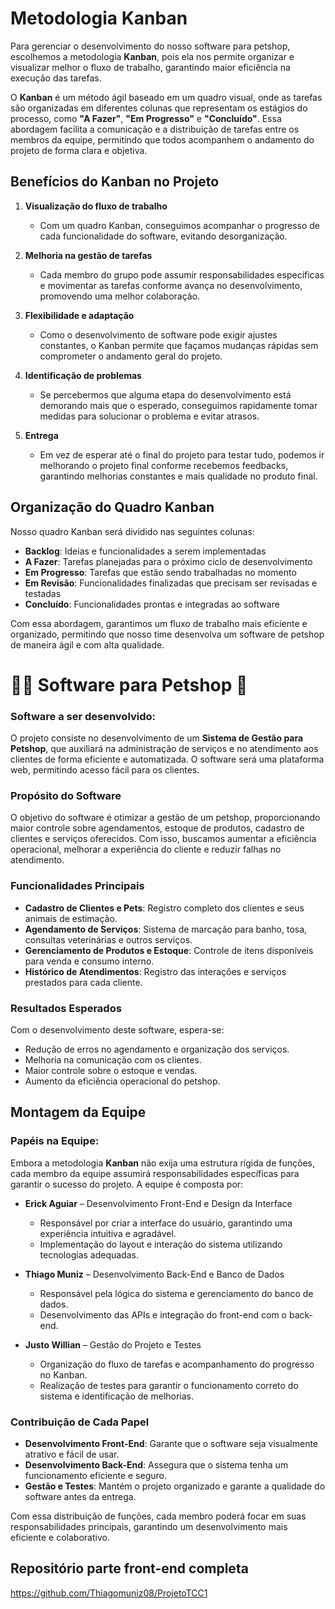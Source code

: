 # Metodologia Kanban 

Para gerenciar o desenvolvimento do nosso software para petshop, escolhemos a metodologia **Kanban**, pois ela nos permite organizar e visualizar melhor o fluxo de trabalho, garantindo maior eficiência na execução das tarefas.

O **Kanban** é um método ágil baseado em um quadro visual, onde as tarefas são organizadas em diferentes colunas que representam os estágios do processo, como **"A Fazer"**, **"Em Progresso"** e **"Concluído"**. Essa abordagem facilita a comunicação e a distribuição de tarefas entre os membros da equipe, permitindo que todos acompanhem o andamento do projeto de forma clara e objetiva.

## Benefícios do Kanban no Projeto

1. **Visualização do fluxo de trabalho**  
   - Com um quadro Kanban, conseguimos acompanhar o progresso de cada funcionalidade do software, evitando desorganização.

2. **Melhoria na gestão de tarefas**  
   - Cada membro do grupo pode assumir responsabilidades específicas e movimentar as tarefas conforme avança no desenvolvimento, promovendo uma melhor colaboração.

3. **Flexibilidade e adaptação**  
   - Como o desenvolvimento de software pode exigir ajustes constantes, o Kanban permite que façamos mudanças rápidas sem comprometer o andamento geral do projeto.

4. **Identificação de problemas**  
   - Se percebermos que alguma etapa do desenvolvimento está demorando mais que o esperado, conseguimos rapidamente tomar medidas para solucionar o problema e evitar atrasos.

5. **Entrega**  
   - Em vez de esperar até o final do projeto para testar tudo, podemos ir melhorando o projeto final conforme recebemos feedbacks, garantindo melhorias constantes e mais qualidade no produto final.

## Organização do Quadro Kanban

Nosso quadro Kanban será dividido nas seguintes colunas:
- **Backlog**: Ideias e funcionalidades a serem implementadas
- **A Fazer**: Tarefas planejadas para o próximo ciclo de desenvolvimento
- **Em Progresso**: Tarefas que estão sendo trabalhadas no momento
- **Em Revisão**: Funcionalidades finalizadas que precisam ser revisadas e testadas
- **Concluído**: Funcionalidades prontas e integradas ao software

Com essa abordagem, garantimos um fluxo de trabalho mais eficiente e organizado, permitindo que nosso time desenvolva um software de petshop de maneira ágil e com alta qualidade.

# 🐕‍🦺 Software para Petshop 🐶

### Software a ser desenvolvido:
O projeto consiste no desenvolvimento de um **Sistema de Gestão para Petshop**, que auxiliará na administração de serviços e no atendimento aos clientes de forma eficiente e automatizada. O software será uma plataforma web, permitindo acesso fácil para os clientes.

### Propósito do Software
O objetivo do software é otimizar a gestão de um petshop, proporcionando maior controle sobre agendamentos, estoque de produtos, cadastro de clientes e serviços oferecidos. Com isso, buscamos aumentar a eficiência operacional, melhorar a experiência do cliente e reduzir falhas no atendimento.

### Funcionalidades Principais
- **Cadastro de Clientes e Pets**: Registro completo dos clientes e seus animais de estimação.
- **Agendamento de Serviços**: Sistema de marcação para banho, tosa, consultas veterinárias e outros serviços.
- **Gerenciamento de Produtos e Estoque**: Controle de itens disponíveis para venda e consumo interno.
- **Histórico de Atendimentos**: Registro das interações e serviços prestados para cada cliente.

### Resultados Esperados
Com o desenvolvimento deste software, espera-se:
- Redução de erros no agendamento e organização dos serviços.
- Melhoria na comunicação com os clientes.
- Maior controle sobre o estoque e vendas.
- Aumento da eficiência operacional do petshop.

## Montagem da Equipe

### Papéis na Equipe:
Embora a metodologia **Kanban** não exija uma estrutura rígida de funções, cada membro da equipe assumirá responsabilidades específicas para garantir o sucesso do projeto. A equipe é composta por:

- **Erick Aguiar** – Desenvolvimento Front-End e Design da Interface
  - Responsável por criar a interface do usuário, garantindo uma experiência intuitiva e agradável.
  - Implementação do layout e interação do sistema utilizando tecnologias adequadas.

- **Thiago Muniz** – Desenvolvimento Back-End e Banco de Dados
  - Responsável pela lógica do sistema e gerenciamento do banco de dados.
  - Desenvolvimento das APIs e integração do front-end com o back-end.

- **Justo Willian** – Gestão do Projeto e Testes
  - Organização do fluxo de tarefas e acompanhamento do progresso no Kanban.
  - Realização de testes para garantir o funcionamento correto do sistema e identificação de melhorias.

### Contribuição de Cada Papel
- **Desenvolvimento Front-End**: Garante que o software seja visualmente atrativo e fácil de usar.
- **Desenvolvimento Back-End**: Assegura que o sistema tenha um funcionamento eficiente e seguro.
- **Gestão e Testes**: Mantém o projeto organizado e garante a qualidade do software antes da entrega.

Com essa distribuição de funções, cada membro poderá focar em suas responsabilidades principais, garantindo um desenvolvimento mais eficiente e colaborativo.

## Repositório parte front-end completa 
https://github.com/Thiagomuniz08/ProjetoTCC1
